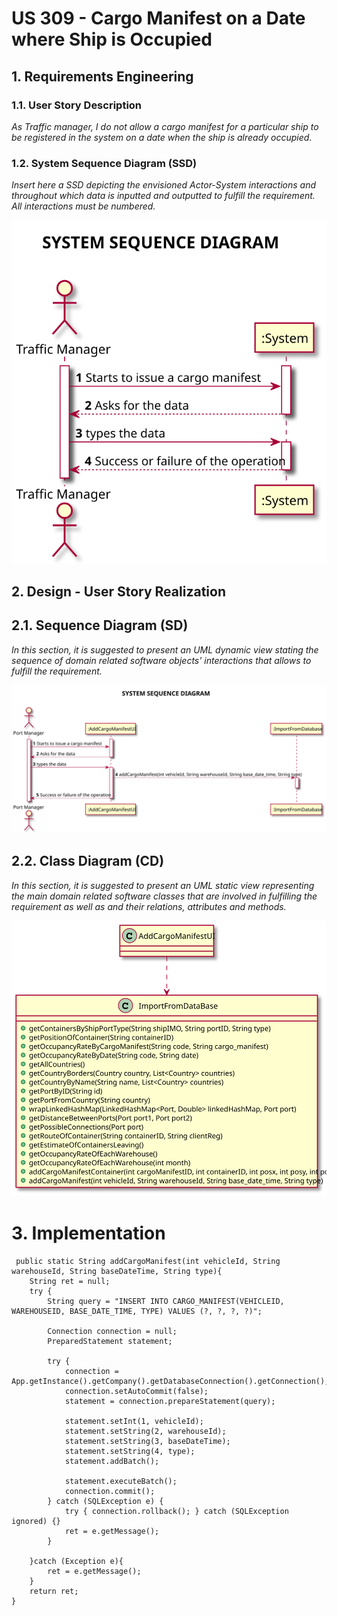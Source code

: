 # US 309 - Cargo Manifest on a Date where Ship is Occupied

## 1. Requirements Engineering


### 1.1. User Story Description

*As Traffic manager, I do not allow a cargo manifest for a particular ship to be
registered in the system on a date when the ship is already occupied.*

### 1.2. System Sequence Diagram (SSD)

*Insert here a SSD depicting the envisioned Actor-System interactions and throughout which data is inputted and outputted to fulfill the requirement. All interactions must be numbered.*

![US309-SSD](SSD_309.svg)



## 2. Design - User Story Realization

## 2.1. Sequence Diagram (SD)

*In this section, it is suggested to present an UML dynamic view stating the sequence of domain related software objects' interactions that allows to fulfill the requirement.*

![US309-SD](SD_309.svg)

## 2.2. Class Diagram (CD)

*In this section, it is suggested to present an UML static view representing the main domain related software classes that are involved in fulfilling the requirement as well as and their relations, attributes and methods.*

![US309-CD](CD_309.svg)

# 3. Implementation

     public static String addCargoManifest(int vehicleId, String warehouseId, String baseDateTime, String type){
        String ret = null;
        try {
            String query = "INSERT INTO CARGO_MANIFEST(VEHICLEID, WAREHOUSEID, BASE_DATE_TIME, TYPE) VALUES (?, ?, ?, ?)";

            Connection connection = null;
            PreparedStatement statement;

            try {
                connection = App.getInstance().getCompany().getDatabaseConnection().getConnection();
                connection.setAutoCommit(false);
                statement = connection.prepareStatement(query);

                statement.setInt(1, vehicleId);
                statement.setString(2, warehouseId);
                statement.setString(3, baseDateTime);
                statement.setString(4, type);
                statement.addBatch();

                statement.executeBatch();
                connection.commit();
            } catch (SQLException e) {
                try { connection.rollback(); } catch (SQLException ignored) {}
                ret = e.getMessage();
            }

        }catch (Exception e){
            ret = e.getMessage();
        }
        return ret;
    }
